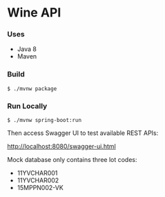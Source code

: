 # Wine API

### Uses

* Java 8
* Maven

### Build

`$ ./mvnw package `

### Run Locally

`$ ./mvnw spring-boot:run`

Then access Swagger UI to test available REST APIs:

[http://localhost:8080/swagger-ui.html](http://localhost:8080/swagger-ui.html)

Mock database only contains three lot codes:
* 11YVCHAR001
* 11YVCHAR002
* 15MPPN002-VK